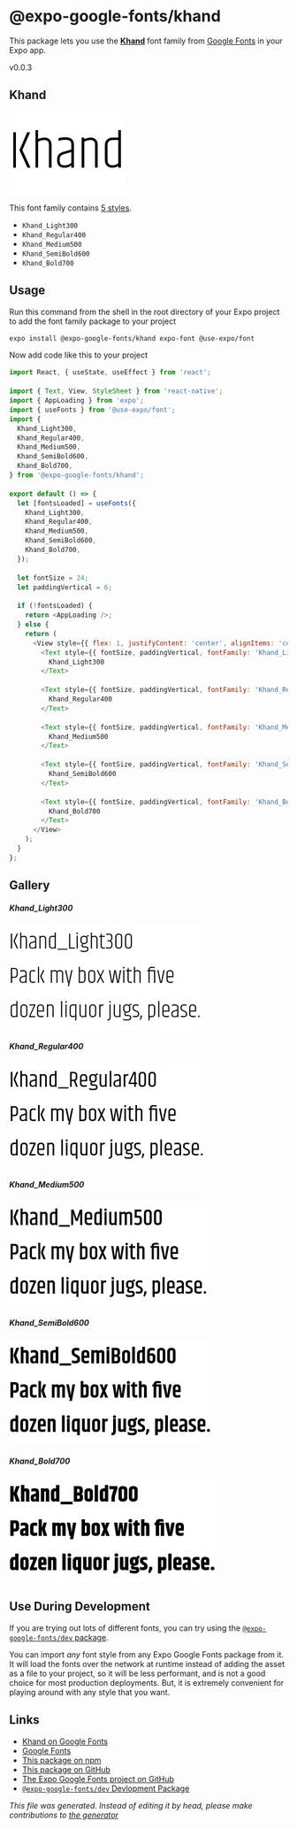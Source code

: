 # @expo-google-fonts/khand

This package lets you use the [**Khand**](https://fonts.google.com/specimen/Khand) font family from [Google Fonts](https://fonts.google.com/) in your Expo app.

v0.0.3

## Khand

![Khand](./font-family.png)

This font family contains [5 styles](#gallery).

- `Khand_Light300`
- `Khand_Regular400`
- `Khand_Medium500`
- `Khand_SemiBold600`
- `Khand_Bold700`

## Usage

Run this command from the shell in the root directory of your Expo project to add the font family package to your project
```sh
expo install @expo-google-fonts/khand expo-font @use-expo/font
```

Now add code like this to your project
```js
import React, { useState, useEffect } from 'react';

import { Text, View, StyleSheet } from 'react-native';
import { AppLoading } from 'expo';
import { useFonts } from '@use-expo/font';
import {
  Khand_Light300,
  Khand_Regular400,
  Khand_Medium500,
  Khand_SemiBold600,
  Khand_Bold700,
} from '@expo-google-fonts/khand';

export default () => {
  let [fontsLoaded] = useFonts({
    Khand_Light300,
    Khand_Regular400,
    Khand_Medium500,
    Khand_SemiBold600,
    Khand_Bold700,
  });

  let fontSize = 24;
  let paddingVertical = 6;

  if (!fontsLoaded) {
    return <AppLoading />;
  } else {
    return (
      <View style={{ flex: 1, justifyContent: 'center', alignItems: 'center' }}>
        <Text style={{ fontSize, paddingVertical, fontFamily: 'Khand_Light300' }}>
          Khand_Light300
        </Text>

        <Text style={{ fontSize, paddingVertical, fontFamily: 'Khand_Regular400' }}>
          Khand_Regular400
        </Text>

        <Text style={{ fontSize, paddingVertical, fontFamily: 'Khand_Medium500' }}>
          Khand_Medium500
        </Text>

        <Text style={{ fontSize, paddingVertical, fontFamily: 'Khand_SemiBold600' }}>
          Khand_SemiBold600
        </Text>

        <Text style={{ fontSize, paddingVertical, fontFamily: 'Khand_Bold700' }}>
          Khand_Bold700
        </Text>
      </View>
    );
  }
};

```

## Gallery

##### Khand_Light300
![Khand_Light300](./7cd4683a916646dd278fb0eb4426f6826ca4f0cc92ce083de087f2287fb11f98.ttf.png)

##### Khand_Regular400
![Khand_Regular400](./325e1b6938310cd0385a917b47fcadabece70ea8fa6356a276e20fb171d57af5.ttf.png)

##### Khand_Medium500
![Khand_Medium500](./6dd2785eedd866d3f7e329ad7264d66157ec7a40ef41d48aab098287b5a8863d.ttf.png)

##### Khand_SemiBold600
![Khand_SemiBold600](./2471269ec4d3228c379da2bc6e54db78b4c7b315613d0cd1e639539c7d92d75d.ttf.png)

##### Khand_Bold700
![Khand_Bold700](./609dc9682e1321a8db6ab6a4caeffe07395b8517327ee5ce936b365e586fb402.ttf.png)


## Use During Development

If you are trying out lots of different fonts, you can try using the [`@expo-google-fonts/dev` package](https://www.npmjs.com/package/@expo-google-fonts/dev).

You can import *any* font style from any Expo Google Fonts package from it. It will load the fonts
over the network at runtime instead of adding the asset as a file to your project, so it will be 
less performant, and is not a good choice for most production deployments. But, it is extremely convenient
for playing around with any style that you want.

## Links

- [Khand on Google Fonts](https://fonts.google.com/specimen/Khand)
- [Google Fonts](https://fonts.google.com/)
- [This package on npm](https://www.npmjs.com/package/@expo-google-fonts/khand)
- [This package on GitHub](https://github.com/expo/google-fonts/tree/master/font-packages/khand)
- [The Expo Google Fonts project on GitHub](https://github.com/expo/google-fonts)
- [`@expo-google-fonts/dev` Devlopment Package](https://github.com/expo/google-fonts/tree/master/font-packages/dev)


*This file was generated. Instead of editing it by head, please make contributions to [the generator](https://github.com/expo/google-fonts/tree/master/packages/generator)*

